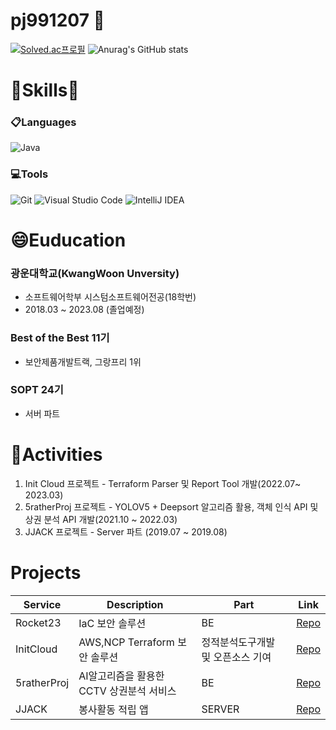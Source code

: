 # pj991207 👋
[![Solved.ac프로필](http://mazassumnida.wtf/api/v2/generate_badge?boj=pj991207)](https://solved.ac/pj991207)
![Anurag's GitHub stats](https://github-readme-stats.vercel.app/api?username=pj991207&show_icons=true&theme=dracula)
# 🌱Skills🌱
### 📋Languages
![Java](https://img.shields.io/badge/Java-007396.svg?&style=for-the-badge&logo=Java&logoColor=white)
### 💻Tools
![Git](https://img.shields.io/badge/Git-F05032.svg?&style=for-the-badge&logo=Git&logoColor=white)
![Visual Studio Code](https://img.shields.io/badge/Visual%20Studio%20Code-007ACC.svg?&style=for-the-badge&logo=Visual%20Studio%20Code&logoColor=white)
![IntelliJ IDEA](https://img.shields.io/badge/IntelliJIDEA-000000.svg?style=for-the-badge&logo=intellij-idea&logoColor=white)
# 😄Euducation

### 광운대학교(KwangWoon Unversity)

- 소프트웨어학부 시스텀소프트웨어전공(18학번)
- 2018.03 ~ 2023.08 (졸업예정)

### Best of the Best 11기

- 보안제품개발트랙, 그랑프리 1위

### SOPT 24기

- 서버 파트

# 👯Activities
1. Init Cloud 프로젝트 - Terraform Parser 및 Report Tool 개발(2022.07~ 2023.03)
2. 5ratherProj 프로젝트 - YOLOV5 + Deepsort 알고리즘 활용, 객체 인식 API 및 상권 분석 API 개발(2021.10 ~ 2022.03)
3. JJACK 프로젝트 - Server 파트 (2019.07 ~ 2019.08)

# Projects

| Service | Description | Part | Link |
| --- | --- | --- | --- |
| Rocket23 | IaC 보안 솔루션 | BE |[Repo](https://github.com/money-driven-development/rocket23) |
| InitCloud | AWS,NCP Terraform 보안 솔루션 | 정적분석도구개발 및 오픈소스 기여 | [Repo](https://github.com/init-cloud/checkov)  |
| 5ratherProj | AI알고리즘을 활용한 CCTV 상권분석 서비스 | BE | [Repo](https://github.com/5rathergood/djangoProj) | 
| JJACK | 봉사활동 적립 앱 | SERVER | [Repo](https://github.com/orgs/JJACK-JJACK/repositories) | 









<!--
**pj991207/pj991207** is a ✨ _special_ ✨ repository because its `README.md` (this file) appears on your GitHub profile.

Here are some ideas to get you started:

- 🔭 I’m currently working on ...
- 🌱 I’m currently learning ...
- 👯 I’m looking to collaborate on ...
- 🤔 I’m looking for help with ...
- 💬 Ask me about ...
- 📫 How to reach me: ...
- 😄 Pronouns: ...
- ⚡ Fun fact: ...
-->
